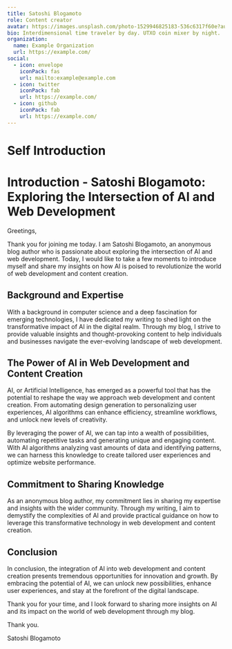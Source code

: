 ```yaml
---
title: Satoshi Blogamoto
role: Content creator
avatar: https://images.unsplash.com/photo-1529946825183-536c6317f60e?auto=format&fit=crop&q=80&w=1963&ixlib=rb-4.0.3&ixid=M3wxMjA3fDB8MHxwaG90by1wYWdlfHx8fGVufDB8fHx8fA%3D%3D
bio: Interdimensional time traveler by day. UTXO coin mixer by night.
organization:
  name: Example Organization
  url: https://example.com/
social:
  - icon: envelope
    iconPack: fas
    url: mailto:example@example.com
  - icon: twitter
    iconPack: fab
    url: https://example.com/
  - icon: github
    iconPack: fab
    url: https://example.com/
---
```


# Self Introduction

# Introduction - <link>Satoshi Blogamoto</link>: Exploring the Intersection of AI and Web Development

Greetings,

Thank you for joining me today. I am <link>Satoshi Blogamoto</link>, an anonymous blog author who is passionate about exploring the intersection of AI and web development. Today, I would like to take a few moments to introduce myself and share my insights on how AI is poised to revolutionize the world of web development and content creation.

## Background and Expertise

With a background in computer science and a deep fascination for emerging technologies, I have dedicated my writing to shed light on the transformative impact of AI in the digital realm. Through my blog, I strive to provide valuable insights and thought-provoking content to help individuals and businesses navigate the ever-evolving landscape of web development.

## The Power of AI in Web Development and Content Creation

AI, or <link>Artificial Intelligence</link>, has emerged as a powerful tool that has the potential to reshape the way we approach web development and content creation. From automating design generation to personalizing user experiences, AI algorithms can enhance efficiency, streamline workflows, and unlock new levels of creativity.

By leveraging the power of AI, we can tap into a wealth of possibilities, automating repetitive tasks and generating unique and engaging content. With AI algorithms analyzing vast amounts of data and identifying patterns, we can harness this knowledge to create tailored user experiences and optimize website performance.

## Commitment to Sharing Knowledge

As an anonymous blog author, my commitment lies in sharing my expertise and insights with the wider community. Through my writing, I aim to demystify the complexities of AI and provide practical guidance on how to leverage this transformative technology in web development and content creation.

## Conclusion

In conclusion, the integration of AI into web development and content creation presents tremendous opportunities for innovation and growth. By embracing the potential of AI, we can unlock new possibilities, enhance user experiences, and stay at the forefront of the digital landscape.

Thank you for your time, and I look forward to sharing more insights on AI and its impact on the world of web development through my blog.

Thank you.

Satoshi Blogamoto
